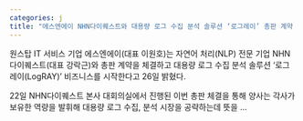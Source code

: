 ```yaml
---
categories: j
title: "에스엔에이 NHN다이퀘스트와 대용량 로그 수집 분석 솔루션 ‘로그레이’ 총판 계약 체결"
---
```

원스탑 IT 서비스 기업 에스엔에이(대표 이원호)는 자연어 처리(NLP) 전문 기업 NHN다이퀘스트(대표 강락근)와 총판 계약을 체결하고 대용량 로그 수집 분석 솔루션 ‘로그레이(LogRAY)’ 비즈니스를 시작한다고 26일 밝혔다.

22일 NHN다이퀘스트 본사 대회의실에서 진행된 이번 총판 체결을 통해 양사는 각사가 보유한 역량을 발휘해 대용량 로그 수집, 분석 시장을 공략하는데 뜻을 ...
